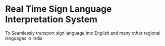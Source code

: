 # Real Time Sign Language Interpretation System
To Seamlessly transport sign language into English and many other regional languages in India
